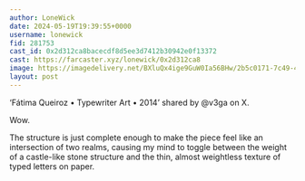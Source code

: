 ```yaml
---
author: LoneWick
date: 2024-05-19T19:39:55+0000
username: lonewick
fid: 281753
cast_id: 0x2d312ca8bacecdf8d5ee3d7412b30942e0f13372
cast: https://farcaster.xyz/lonewick/0x2d312ca8
image: https://imagedelivery.net/BXluQx4ige9GuW0Ia56BHw/2b5c0171-7c49-4aa4-4787-e9310ad91000/original
layout: post
---
```


‘Fátima Queiroz • Typewriter Art • 2014’ shared by @v3ga on X.

Wow.

The structure is just complete enough to make the piece feel like an intersection of two realms, causing my mind to toggle between the weight of a castle-like stone structure and the thin, almost weightless texture of typed letters on paper.

<img src='https://imagedelivery.net/BXluQx4ige9GuW0Ia56BHw/2b5c0171-7c49-4aa4-4787-e9310ad91000/original' alt='' referrerpolicy='no-referrer'/>
